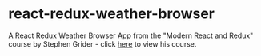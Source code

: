 # react-redux-weather-browser
A React Redux Weather Browser App from the "Modern React and Redux" course by Stephen Grider - click [here](https://www.udemy.com/react-redux/) to view his course.